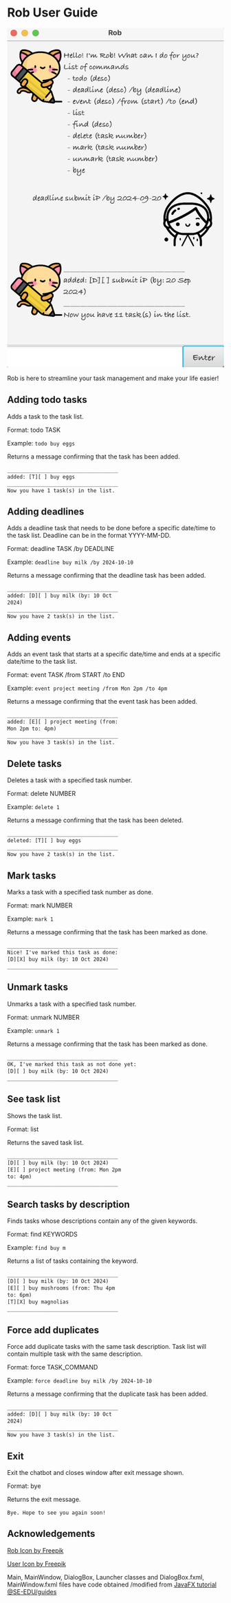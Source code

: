 # Rob User Guide

![Screenshot of product showing chatbot in action.](/docs/Ui.png)


Rob is here to streamline your task management and make your life easier!

## Adding todo tasks
Adds a task to the task list.

Format: todo TASK

Example: `todo buy eggs`

Returns a message confirming that the task has been added.
```
____________________________________
added: [T][ ] buy eggs
____________________________________
Now you have 1 task(s) in the list.
```

## Adding deadlines

Adds a deadline task that needs to be done before a specific date/time to the task list. 
Deadline can be in the format YYYY-MM-DD.

Format: deadline TASK /by DEADLINE

Example: `deadline buy milk /by 2024-10-10`

Returns a message confirming that the deadline task has been added.

```
____________________________________
added: [D][ ] buy milk (by: 10 Oct 
2024)
____________________________________
Now you have 2 task(s) in the list.
```

## Adding events 

Adds an event task that starts at a specific date/time and ends at a specific date/time to the task list.

Format: event TASK /from START /to END

Example: `event project meeting /from Mon 2pm /to 4pm`

Returns a message confirming that the event task has been added.

```
____________________________________
added: [E][ ] project meeting (from: 
Mon 2pm to: 4pm)
____________________________________
Now you have 3 task(s) in the list.
```


## Delete tasks

Deletes a task with a specified task number.

Format: delete NUMBER

Example: `delete 1`

Returns a message confirming that the task has been deleted.

```
____________________________________
deleted: [T][ ] buy eggs
____________________________________
Now you have 2 task(s) in the list.
```

## Mark tasks

Marks a task with a specified task number as done.

Format: mark NUMBER

Example: `mark 1`

Returns a message confirming that the task has been marked as done.

```
____________________________________
Nice! I've marked this task as done:
[D][X] buy milk (by: 10 Oct 2024)
____________________________________
```

## Unmark tasks

Unmarks a task with a specified task number.

Format: unmark NUMBER

Example: `unmark 1`

Returns a message confirming that the task has been marked as done.

```
____________________________________
OK, I've marked this task as not done yet: 
[D][ ] buy milk (by: 10 Oct 2024)
____________________________________
```

## See task list

Shows the task list.

Format: list

Returns the saved task list.

```
____________________________________
[D][ ] buy milk (by: 10 Oct 2024)
[E][ ] project meeting (from: Mon 2pm 
to: 4pm)
____________________________________
```

## Search tasks by description
Finds tasks whose descriptions contain any of the given keywords.

Format: find KEYWORDS

Example: `find buy m`

Returns a list of tasks containing the keyword.

```
____________________________________
[D][ ] buy milk (by: 10 Oct 2024)
[E][ ] buy mushrooms (from: Thu 4pm 
to: 6pm)
[T][X] buy magnolias
____________________________________
```


## Force add duplicates

Force add duplicate tasks with the same task description. 
Task list will contain multiple task with the same description.

Format: force TASK_COMMAND

Example: `force deadline buy milk /by 2024-10-10`

Returns a message confirming that the duplicate task has been added.

```
____________________________________
added: [D][ ] buy milk (by: 10 Oct 
2024)
____________________________________
Now you have 3 task(s) in the list.
```

## Exit
Exit the chatbot and closes window after exit message shown.

Format: bye

Returns the exit message.

```
Bye. Hope to see you again soon!
```


## Acknowledgements
<a href="https://www.freepik.com/icon/kitty_763789">Rob Icon by Freepik</a>

<a href="https://www.freepik.com/icon/little-red-riding-hood_3530945">User Icon by Freepik</a>

Main, MainWindow, DialogBox, Launcher classes and DialogBox.fxml, MainWindow.fxml files have code obtained /modified from 
<a href="https://se-education.org/guides/tutorials/javaFx.html">JavaFX tutorial @SE-EDU/guides</a>